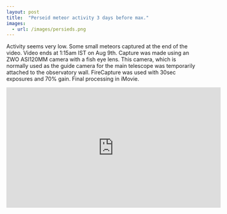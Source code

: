 ```yaml
---
layout: post
title:  "Perseid meteor activity 3 days before max."
images:
  - url: /images/persieds.png
---
```



Activity seems very low. Some small meteors captured at the end of the video. Video ends at 1:15am IST on Aug 9th. Capture was made using an ZWO ASI120MM camera with a fish eye lens. This camera, which is normally used as the guide camera for the main telescope was temporarily attached to the observatory wall.  FireCapture was used with 30sec exposures and 70% gain. Final processing in iMovie.

<iframe width="560" height="315" src="https://www.youtube.com/embed/LBior-k-En0" frameborder="0" allow="accelerometer; autoplay; encrypted-media; gyroscope; picture-in-picture" allowfullscreen></iframe>
